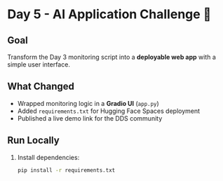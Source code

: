 # Day 5 - AI Application Challenge 🚀

## Goal
Transform the Day 3 monitoring script into a **deployable web app** with a simple user interface.

## What Changed
- Wrapped monitoring logic in a **Gradio UI** (`app.py`)
- Added `requirements.txt` for Hugging Face Spaces deployment
- Published a live demo link for the DDS community

## Run Locally
1. Install dependencies:
   ```bash
   pip install -r requirements.txt

